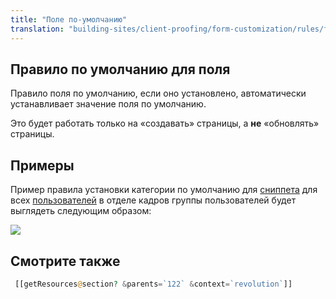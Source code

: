 ```yaml
---
title: "Поле по-умолчанию"
translation: "building-sites/client-proofing/form-customization/rules/field-default"
---
```


## Правило по умолчанию для поля

Правило поля по умолчанию, если оно установлено, автоматически устанавливает значение поля по умолчанию.

Это будет работать только на «создавать» страницы, а **не** «обновлять» страницы.

## Примеры

Пример правила установки категории по умолчанию для [сниппета](extending-modx/snippets "сниппет") для всех [пользователей](building-sites/client-proofing/security/users "пользователей") в отделе кадров группы пользователей будет выглядеть следующим образом:

![](/2.x/en/building-sites/client-proofing/form-customization/rules/fc-fielddefault1.png)

## Смотрите также

```php
 [[getResources@section? &parents=`122` &context=`revolution`]]
```
